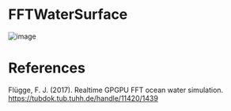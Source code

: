 ﻿# FFTWaterSurface
![image](demo.gif)

# References
Flügge, F. J. (2017). Realtime GPGPU FFT ocean water simulation. https://tubdok.tub.tuhh.de/handle/11420/1439

